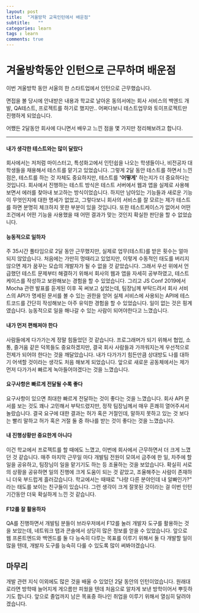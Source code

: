```yaml
---
layout: post
title:  "겨울방학 교육인턴에서 배운점"
subtitle:   ""
categories: learn
tags : learn
comments: true
---
```

# 겨울방학동안 인턴으로 근무하며 배운점

 이번 겨울방학 동안 서울의 한 스타트업에서 인턴으로 근무했습니다.

 면접을 볼 당시에 안내받은 내용과 학교로 날아온 동의서에는 회사 서비스의 백엔드 개발, QA테스트, 프로젝트를 하기로 했지만.. 어쩌다보니 테스트업무와 토이프로젝트만 진행하게 되었습니다.

 어쨌든 2달동안 회사에 다니면서 배우고 느낀 점을 몇 가지만 정리해보려고 합니다.

---

#### 내가 생각한 테스트와는 많이 달랐다

 회사에서는 저처럼 마이스터고, 특성화고에서 인턴쉽을 나오는 학생들이나, 비전공자 대학생들을 채용해서 테스트를 맡기고 있었습니다. 그렇게 2달 동안 테스트를 하면서 느낀 점은, 테스트를 하는 것 자체도 중요하지만, 테스트를 **'어떻게'** 하는지가 더 중요하다는 것입니다. 회사에서 진행하는 테스트 방식은 테스트 서버에서 웹과 앱을 실제로 사용해보면서 에러를 찾아내 보고하는 방식이었습니다. 하지만 남아있는 기능들과 새로운 기능이 무엇인지에 대한 명세가 없었고, 그렇다보니 회사의 서비스를 잘 모르는 제가 테스트를 하면 분명히 체크하지 못한 부분이 있을 것입니다. 또한 테스트케이스가 없어서 어떤 조건에서 어떤 기능을 사용했을 때 어떤 결과가 맞는 것인지 확실한 판단을 할 수 없었습니다.

#### 능동적으로 일하자

 주 35시간 풀타임으로 2달 동안 근무했지만, 실제로 업무(테스트)를 받은 횟수는 얼마 되지 않았습니다. 처음에는 가만히 멍때리고 있었지만, 이렇게 수동적인 태도를 버리지 않으면 제가 꿈꾸는 모습의 개발자가 될 수 없을 것 같았습니다. 그래서 우선 위에서 언급했던 테스트 문제부터 해결하기 위해서 회사의 웹과 앱을 자세히 공부하였고, 테스트케이스를 작성하고 보완해보는 경험을 할 수 있었습니다. 그리고 JS Conf 2019에서 Mocha 관련 발표를 듣게된 이후 꼭 써보고 싶었는데, 팀장님께 부탁드려서 회사 서비스의 API가 명세된 문서를 볼 수 있는 권한을 얻어 실제 서비스에 사용되는 API에 테스트코드를 간단히 작성해보는 아주 유익한 경험을 할 수 있었습니다. 일이 없는 것은 핑계였습니다. 능동적으로 일을 해나갈 수 있는 사람이 되어야한다고 느꼈습니다.

#### 내가 먼저 편해져야 한다

 사람들에게 다가가는게 정말 힘들었던 것 같습니다. 프로그래머가 되기 위해서 협업, 소통, 즐거움 같은 덕목들도 중요하겠지만, 결국 회사 사람들과 가까워지는게 우선적으로 전제가 되어야 한다는 것을 깨달았습니다. 내가 다가가기 힘든만큼 상대방도 나를 대하기 어색할 것이라는 생각도 처음 해보게 되었습니다. 앞으로 새로운 공동체에서는 제가 먼저 다가가서 빠르게 녹아들어야겠다는 것을 느꼈습니다.

#### 요구사항은 빠르게 전달될 수록 좋다

 요구사항이 있으면 최대한 빠르게 전달하는 것이 좋다는 것을 느꼈습니다. 회사 API 문서를 보는 것도 꽤나 고민해서 부탁드렸지만, 정작 팀장님께서 매우 흔쾌히 열어주셔서 놀랐습니다. 결국 요구에 대한 결과는 허가 혹은 거절인데, 말하지 못하고 있는 것 보다는 빨리 말하고 허가 혹은 거절 둘 중 하나를 받는 것이 좋다는 것을 느꼈습니다.

#### 내 진행상황만 중요한게 아니다

 이건 학교에서 프로젝트를 할 때에도 느꼈고, 이번에 회사에서 근무하면서 더 크게 느꼈던 것 같습니다. 매주 마지막 근무일 마다 개발팀 전원이 모여서 금주에 한 일, 차주에 할 일을 공유하고, 팀장님이 일을 맡기기도 하는 등 조율하는 것을 보았습니다. 확실히 서로의 상황을 공유하면 일의 진행에 크게 도움이 되는 것 같았고, 조율해주는 사람이 존재하니 더욱 부드럽게 흘러갔습니다. 학교에서는 때때로 "나랑 다른 분야인데 내 알빠인가?" 라는 태도를 보이는 친구들이 있습니다. 그런 생각이 크게 잘못된 것이라는 걸 이번 인턴 기간동안 더욱 확실하게 느낀 것 같습니다.

#### F12를 잘 활용하자

 QA를 진행하면서 개발팀 분들이 브라우저에서 F12를 눌러 개발자 도구를 활용하는 것을 보았는데, 네트워크 탭과 콘솔에서 상당히 많은 정보를 얻을 수 있었습니다. 앞으로 웹 프론트엔드와 백엔드를 둘 다 능숙히 다루는 목표를 이루기 위해서 둘 다 개발할 일이 많을 텐데, 개발자 도구를 능숙히 다룰 수 있도록 많이 써봐야겠습니다.



## 마무리

 개발 관련 지식 이외에도 많은 것을 배울 수 있었던 2달 동안의 인턴이었습니다. 원래대로라면 방학때 늘어지게 게으름만 피웠을 텐데 처음으로 알차게 보낸 방학이어서 뿌듯하기도 합니다. 앞으로 졸업까지 남은 목표중 하나인 취업을 이루기 위해서 열심히 달려야겠습니다.
